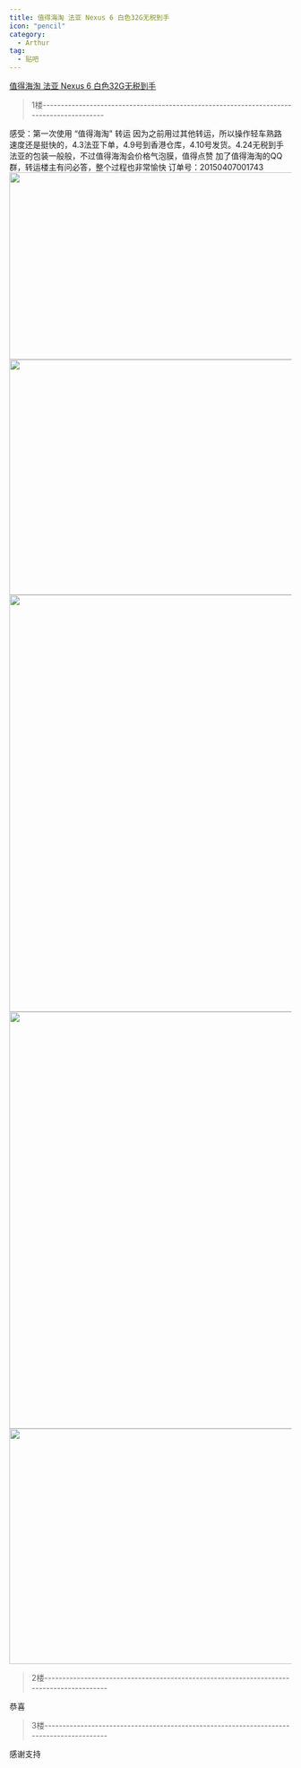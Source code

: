 ```yaml
---
title: 值得海淘 法亚 Nexus 6 白色32G无税到手
icon: "pencil"
category:
  - Arthur
tag:
  - 贴吧
---
```


[值得海淘 法亚 Nexus 6 白色32G无税到手](https://tieba.baidu.com/p/3720824935?pid=67445288508&cid=0#67445288508)


>1楼-----------------------------------------------------------------------------------------

感受：第一次使用 “值得海淘&quot; 转运
因为之前用过其他转运，所以操作轻车熟路
速度还是挺快的，4.3法亚下单，4.9号到香港仓库，4.10号发货。4.24无税到手
法亚的包装一般般，不过值得海淘会价格气泡膜，值得点赞
加了值得海淘的QQ群，转运楼主有问必答，整个过程也非常愉快
订单号：20150407001743
<img class="BDE_Image" pic_type="0" width="560" height="334" src="https://imgsa.baidu.com/forum/w%3D580/sign=3ca508c467d9f2d3201124e799ec8a53/45efbf4f78f0f736e8927b240f55b319ebc41336.jpg" pic_ext="jpeg"  >
<img class="BDE_Image" pic_type="0" width="560" height="420" src="https://imgsa.baidu.com/forum/w%3D580/sign=428060ccf7d3572c66e29cd4ba136352/edc4c4f0f736afc331600840b619ebc4b7451236.jpg" pic_ext="jpeg"  >
<img class="BDE_Image" pic_type="0" width="560" height="744" src="https://imgsa.baidu.com/forum/w%3D580/sign=2b88f0c6522c11dfded1bf2b53276255/967b4b36afc379314304b10ceec4b74543a91136.jpg" pic_ext="jpeg"  >
<img class="BDE_Image" pic_type="0" width="560" height="744" src="https://imgsa.baidu.com/forum/w%3D580/sign=b882553914dfa9ecfd2e561f52d0f754/19bd13c379310a55f948e9d1b24543a982261036.jpg" pic_ext="jpeg"  >
<img class="BDE_Image" pic_type="0" width="560" height="420" src="https://imgsa.baidu.com/forum/w%3D580/sign=1c7d13caacec8a13141a57e8c7039157/4148c5310a55b319a095b55046a98226cffc1736.jpg" pic_ext="jpeg"  >

>2楼-----------------------------------------------------------------------------------------

恭喜

>3楼-----------------------------------------------------------------------------------------

感谢支持
